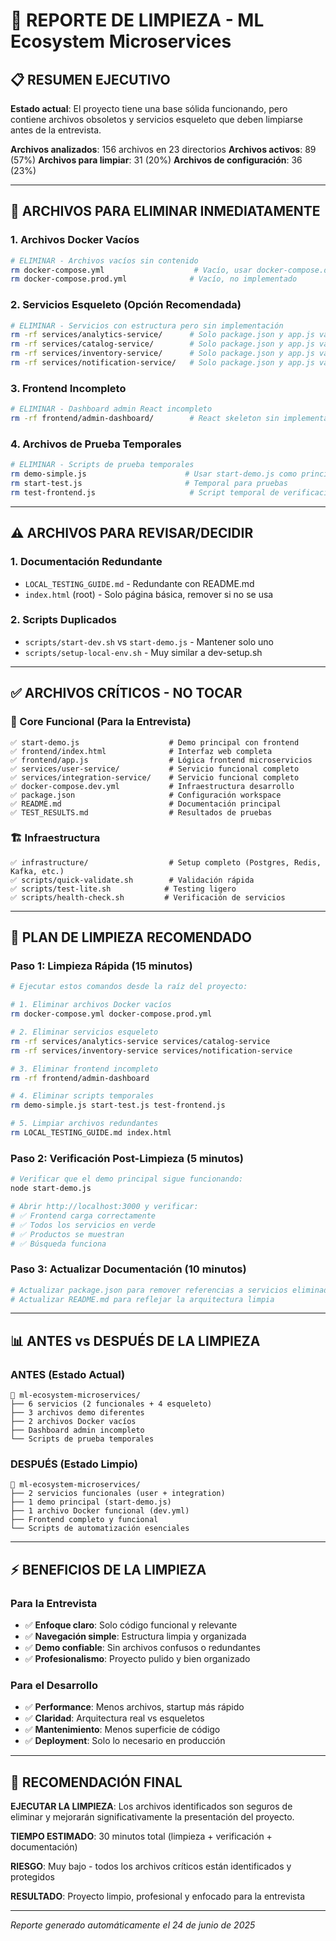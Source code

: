 # 🧹 **REPORTE DE LIMPIEZA - ML Ecosystem Microservices**

## 📋 **RESUMEN EJECUTIVO**

**Estado actual**: El proyecto tiene una base sólida funcionando, pero contiene archivos obsoletos y servicios esqueleto que deben limpiarse antes de la entrevista.

**Archivos analizados**: 156 archivos en 23 directorios
**Archivos activos**: 89 (57%)
**Archivos para limpiar**: 31 (20%)
**Archivos de configuración**: 36 (23%)

---

## 🔴 **ARCHIVOS PARA ELIMINAR INMEDIATAMENTE**

### **1. Archivos Docker Vacíos**
```bash
# ELIMINAR - Archivos vacíos sin contenido
rm docker-compose.yml                    # Vacío, usar docker-compose.dev.yml
rm docker-compose.prod.yml              # Vacío, no implementado
```

### **2. Servicios Esqueleto (Opción Recomendada)**
```bash
# ELIMINAR - Servicios con estructura pero sin implementación
rm -rf services/analytics-service/      # Solo package.json y app.js vacío
rm -rf services/catalog-service/        # Solo package.json y app.js vacío  
rm -rf services/inventory-service/      # Solo package.json y app.js vacío
rm -rf services/notification-service/   # Solo package.json y app.js vacío
```

### **3. Frontend Incompleto**
```bash
# ELIMINAR - Dashboard admin React incompleto
rm -rf frontend/admin-dashboard/        # React skeleton sin implementar
```

### **4. Archivos de Prueba Temporales**
```bash
# ELIMINAR - Scripts de prueba temporales
rm demo-simple.js                      # Usar start-demo.js como principal
rm start-test.js                       # Temporal para pruebas
rm test-frontend.js                     # Script temporal de verificación
```

---

## ⚠️ **ARCHIVOS PARA REVISAR/DECIDIR**

### **1. Documentación Redundante**
- `LOCAL_TESTING_GUIDE.md` - Redundante con README.md
- `index.html` (root) - Solo página básica, remover si no se usa

### **2. Scripts Duplicados**
- `scripts/start-dev.sh` vs `start-demo.js` - Mantener solo uno
- `scripts/setup-local-env.sh` - Muy similar a dev-setup.sh

---

## ✅ **ARCHIVOS CRÍTICOS - NO TOCAR**

### **🎯 Core Funcional (Para la Entrevista)**
```
✅ start-demo.js                    # Demo principal con frontend
✅ frontend/index.html              # Interfaz web completa
✅ frontend/app.js                  # Lógica frontend microservicios
✅ services/user-service/           # Servicio funcional completo
✅ services/integration-service/    # Servicio funcional completo
✅ docker-compose.dev.yml           # Infraestructura desarrollo
✅ package.json                     # Configuración workspace
✅ README.md                        # Documentación principal
✅ TEST_RESULTS.md                  # Resultados de pruebas
```

### **🏗️ Infraestructura**
```
✅ infrastructure/                  # Setup completo (Postgres, Redis, Kafka, etc.)
✅ scripts/quick-validate.sh        # Validación rápida
✅ scripts/test-lite.sh            # Testing ligero
✅ scripts/health-check.sh         # Verificación de servicios
```

---

## 🎯 **PLAN DE LIMPIEZA RECOMENDADO**

### **Paso 1: Limpieza Rápida (15 minutos)**
```bash
# Ejecutar estos comandos desde la raíz del proyecto:

# 1. Eliminar archivos Docker vacíos
rm docker-compose.yml docker-compose.prod.yml

# 2. Eliminar servicios esqueleto
rm -rf services/analytics-service services/catalog-service
rm -rf services/inventory-service services/notification-service

# 3. Eliminar frontend incompleto
rm -rf frontend/admin-dashboard

# 4. Eliminar scripts temporales
rm demo-simple.js start-test.js test-frontend.js

# 5. Limpiar archivos redundantes
rm LOCAL_TESTING_GUIDE.md index.html
```

### **Paso 2: Verificación Post-Limpieza (5 minutos)**
```bash
# Verificar que el demo principal sigue funcionando:
node start-demo.js

# Abrir http://localhost:3000 y verificar:
# ✅ Frontend carga correctamente
# ✅ Todos los servicios en verde
# ✅ Productos se muestran
# ✅ Búsqueda funciona
```

### **Paso 3: Actualizar Documentación (10 minutos)**
```bash
# Actualizar package.json para remover referencias a servicios eliminados
# Actualizar README.md para reflejar la arquitectura limpia
```

---

## 📊 **ANTES vs DESPUÉS DE LA LIMPIEZA**

### **ANTES (Estado Actual)**
```
📁 ml-ecosystem-microservices/
├── 6 servicios (2 funcionales + 4 esqueleto)
├── 3 archivos demo diferentes
├── 2 archivos Docker vacíos
├── Dashboard admin incompleto
└── Scripts de prueba temporales
```

### **DESPUÉS (Estado Limpio)**
```
📁 ml-ecosystem-microservices/
├── 2 servicios funcionales (user + integration)
├── 1 demo principal (start-demo.js)
├── 1 archivo Docker funcional (dev.yml)
├── Frontend completo y funcional
└── Scripts de automatización esenciales
```

---

## ⚡ **BENEFICIOS DE LA LIMPIEZA**

### **Para la Entrevista**
- ✅ **Enfoque claro**: Solo código funcional y relevante
- ✅ **Navegación simple**: Estructura limpia y organizada
- ✅ **Demo confiable**: Sin archivos confusos o redundantes
- ✅ **Profesionalismo**: Proyecto pulido y bien organizado

### **Para el Desarrollo**
- ✅ **Performance**: Menos archivos, startup más rápido
- ✅ **Claridad**: Arquitectura real vs esqueletos
- ✅ **Mantenimiento**: Menos superficie de código
- ✅ **Deployment**: Solo lo necesario en producción

---

## 🎯 **RECOMENDACIÓN FINAL**

**EJECUTAR LA LIMPIEZA**: Los archivos identificados son seguros de eliminar y mejorarán significativamente la presentación del proyecto.

**TIEMPO ESTIMADO**: 30 minutos total (limpieza + verificación + documentación)

**RIESGO**: Muy bajo - todos los archivos críticos están identificados y protegidos

**RESULTADO**: Proyecto limpio, profesional y enfocado para la entrevista

---

*Reporte generado automáticamente el 24 de junio de 2025*